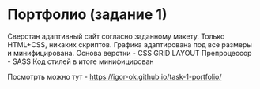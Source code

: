 # Портфолио (задание 1)

Сверстан адаптивный сайт согласно заданному макету.
Только HTML+CSS, никаких скриптов.
Графика адаптирована под все размеры и минифицирована.
Основа верстки - CSS GRID LAYOUT
Препроцессор - SASS
Код стилей в итоге минифицирован

Посмотрть можно тут - https://igor-ok.github.io/task-1-portfolio/
